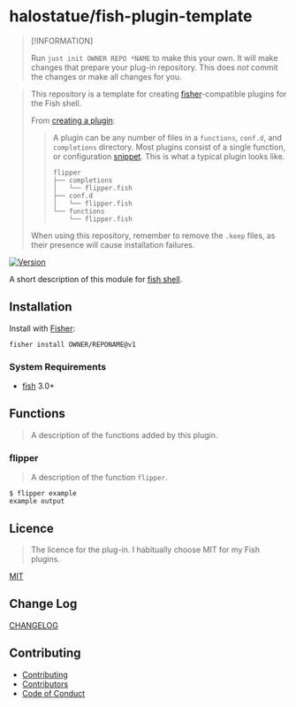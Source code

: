 # halostatue/fish-plugin-template

> [!INFORMATION]
>
> Run `just init OWNER REPO *NAME` to make this your own. It will make changes
> that prepare your plug-in repository. This does _not_ commit the changes or
> make all changes for you.

> This repository is a template for creating [fisher][fisher]-compatible plugins
> for the Fish shell.
>
> From [creating a plugin][creating a plugin]:
>
>> A plugin can be any number of files in a `functions`, `conf.d`, and
>> `completions` directory. Most plugins consist of a single function, or
>> configuration [snippet][snippet]. This is what a typical plugin looks like.
>>
>> ```
>> flipper
>> ├── completions
>> │   └── flipper.fish
>> ├── conf.d
>> │   └── flipper.fish
>> └── functions
>>     └── flipper.fish
>> ```
>
> When using this repository, remember to remove the `.keep` files, as their
> presence will cause installation failures.

[![Version][version]](https://github.com/OWNER/REPONAME/releases)

A short description of this module for [fish shell][fish shell].

## Installation

Install with [Fisher][fisher]:

```fish
fisher install OWNER/REPONAME@v1
```

### System Requirements

- [fish][fish] 3.0+

## Functions

> A description of the functions added by this plugin.

### flipper

> A description of the function `flipper`.

```fish
$ flipper example
example output
```

## Licence

> The licence for the plug-in. I habitually choose MIT for my Fish plugins.

[MIT](./LICENCE.md)

## Change Log

[CHANGELOG](./CHANGELOG.md)

## Contributing

- [Contributing](./CONTRIBUTING.md)
- [Contributors](./CONTRIBUTORS.md)
- [Code of Conduct](./CODE_OF_CONDUCT.md)

[fish shell]: https://fishshell.com 'friendly interactive shell'
[fisher]: https://github.com/jorgebucaran/fisher
[fish]: https://github.com/fish-shell/fish-shell
[version]: https://img.shields.io/github/tag/OWNER/REPONAME.svg?label=Version
[creating a plugin]: https://github.com/jorgebucaran/fisher#creating-a-plugin
[snippet]: https://fishshell.com/docs/current/index.html#configuration-files
[events]: https://fishshell.com/docs/current/cmds/emit.html
